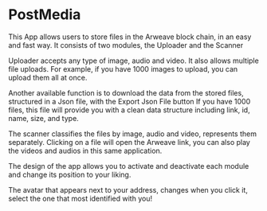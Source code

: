 # PostMedia

This App allows users to store files in the Arweave block chain, in an easy and fast way.
It consists of two modules, the Uploader and the Scanner

Uploader accepts any type of image, audio and video. It also allows multiple file uploads.
For example, if you have 1000 images to upload, you can upload them all at once.

Another available function is to download the data from the stored files, structured in a Json file, with the Export Json File button
If you have 1000 files, this file will provide you with a clean data structure including link, id, name, size, and type.

The scanner classifies the files by image, audio and video, represents them separately.
Clicking on a file will open the Arweave link, you can also play the videos and audios in this same application.

The design of the app allows you to activate and deactivate each module and change its position to your liking.

The avatar that appears next to your address, changes when you click it, select the one that most identified with you!
